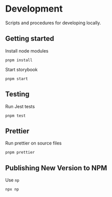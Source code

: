 # Development

Scripts and procedures for developing locally.

## Getting started

Install node modules

```
pnpm install
```

Start storybook

```
pnpm start
```

## Testing

Run Jest tests

```
pnpm test
```

## Prettier

Run prettier on source files

```
pnpm prettier
```

## Publishing New Version to NPM

Use `np`

```bash
npx np
```
